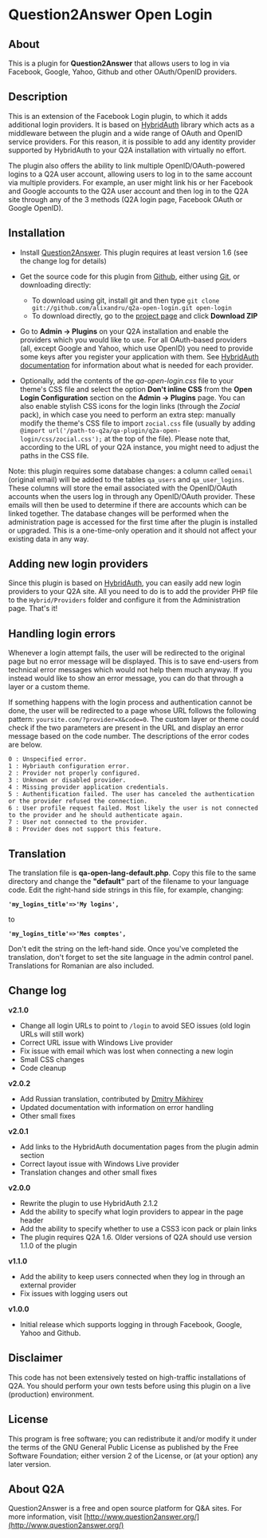 # Question2Answer Open Login #

## About ##

This is a plugin for **Question2Answer** that allows users to log in via Facebook, Google, Yahoo, Github and other OAuth/OpenID providers. 


## Description ##
This is an extension of the Facebook Login plugin, to which it adds additional login providers. It is based on [HybridAuth](http://hybridauth.sourceforge.net/) library which acts as a middleware between the plugin and a wide range of OAuth and OpenID service providers. For this reason, it is possible to add any identity provider supported by HybridAuth to your Q2A installation with virtually no effort.

The plugin also offers the ability to link multiple OpenID/OAuth-powered logins to a Q2A user account, allowing users to log in to the same account via multiple providers. For example, an user might link his or her Facebook and Google accounts to the Q2A user account and then log in to the Q2A site through any of the 3 methods (Q2A login page, Facebook OAuth or Google OpenID).


## Installation ##

* Install [Question2Answer][]. This plugin requires at least version 1.6 (see the change log for details)
* Get the source code for this plugin from [Github][], either using [Git][], or downloading directly:

   - To download using git, install git and then type 
     `git clone git://github.com/alixandru/q2a-open-login.git open-login`
   - To download directly, go to the [project page][Github] and click **Download ZIP**

* Go to **Admin -> Plugins** on your Q2A installation and enable the providers which you would like to use. For all OAuth-based providers (all, except Google and Yahoo, which use OpenID) you need to provide some keys after you register your application with them. See [HybridAuth documentation](http://hybridauth.sourceforge.net/userguide.html) for information about what is needed for each provider.
* Optionally, add the contents of the *qa-open-login.css* file to your theme's CSS file and select the option **Don't inline CSS** from the **Open Login Configuration** section on the **Admin -> Plugins** page. You can also enable stylish CSS icons for the login links (through the *Zocial* pack), in which case you need to perform an extra step: manually modify the theme's CSS file to import `zocial.css` file (usually by adding `@import url('/path-to-q2a/qa-plugin/q2a-open-login/css/zocial.css');` at the top of the file). Please note that, according to the URL of your Q2A instance, you might need to adjust the paths in the CSS file. 

Note: this plugin requires some database changes: a column called `oemail` (original email) will be added to the tables `qa_users` and `qa_user_logins`. These columns will store the email associated with the OpenID/OAuth accounts when the users log in through any OpenID/OAuth provider. These emails will then be used to determine if there are accounts which can be linked together. The database changes will be performed when the administration page is accessed for the first time after the plugin is installed or upgraded. This is a one-time-only operation and it should not affect your existing data in any way.

  [Question2Answer]: http://www.question2answer.org/install.php
  [Git]: http://git-scm.com/
  [Github]: https://github.com/alixandru/q2a-open-login



## Adding new login providers ##

Since this plugin is based on [HybridAuth](http://hybridauth.sourceforge.net/), you can easily add new login providers to your Q2A site. All you need to do is to add the provider PHP file to the `Hybrid/Providers` folder and configure it from the Administration page. That's it! 



## Handling login errors ##

Whenever a login attempt fails, the user will be redirected to the original page but no error message will be displayed. This is to save end-users from technical error messages which would not help them much anyway. If you instead would like to show an error message, you can do that through a layer or a custom theme. 

If something happens with the login process and authentication cannot be done, the user will be redirected to a page whose URL follows the following pattern: `yoursite.com/?provider=X&code=0`. The custom layer or theme could check if the two parameters are present in the URL and display an error message based on the code number. The descriptions of the error codes are below.

    0 : Unspecified error.
    1 : Hybriauth configuration error.
    2 : Provider not properly configured.
    3 : Unknown or disabled provider.
    4 : Missing provider application credentials.
    5 : Authentification failed. The user has canceled the authentication or the provider refused the connection.
    6 : User profile request failed. Most likely the user is not connected to the provider and he should authenticate again.
    7 : User not connected to the provider.
    8 : Provider does not support this feature.



## Translation ##

The translation file is **qa-open-lang-default.php**.  Copy this file to the same directory and change the **"default"** part of the filename to your language code. Edit the right-hand side strings in this file, for example, changing:

**`'my_logins_title'=>'My logins',`**

to

**`'my_logins_title'=>'Mes comptes',`**

Don't edit the string on the left-hand side. Once you've completed the translation, don't forget to set the site language in the admin control panel. Translations for Romanian are also included.  



## Change log ##

**v2.1.0**

* Change all login URLs to point to `/login` to avoid SEO issues (old login URLs will still work)
* Correct URL issue with Windows Live provider
* Fix issue with email which was lost when connecting a new login
* Small CSS changes
* Code cleanup


**v2.0.2**

* Add Russian translation, contributed by [Dmitry Mikhirev](https://github.com/mikhirev)
* Updated documentation with information on error handling
* Other small fixes


**v2.0.1**

* Add links to the HybridAuth documentation pages from the plugin admin section
* Correct layout issue with Windows Live provider
* Translation changes and other small fixes


**v2.0.0**

* Rewrite the plugin to use HybridAuth 2.1.2
* Add the ability to specify what login providers to appear in the page header
* Add the ability to specify whether to use a CSS3 icon pack or plain links
* The plugin requires Q2A 1.6. Older versions of Q2A should use version 1.1.0 of the plugin


**v1.1.0**

* Add the ability to keep users connected when they log in through an external provider
* Fix issues with logging users out


**v1.0.0**

* Initial release which supports logging in through Facebook, Google, Yahoo and Github.



## Disclaimer ##
This code has not been extensively tested on high-traffic installations of Q2A. You should perform your own tests before using this plugin on a live (production) environment. 


## License ##
This program is free software; you can redistribute it and/or modify it under the terms of the GNU General Public License as published by the Free Software Foundation; either version 2 of the License, or (at your option) any later version.


## About Q2A ##
Question2Answer is a free and open source platform for Q&A sites. For more information, visit [http://www.question2answer.org/](http://www.question2answer.org/)

